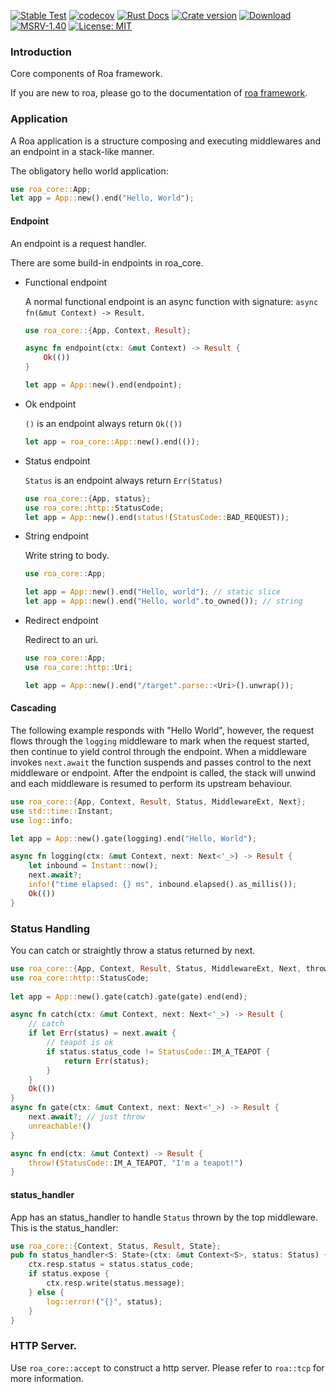 [![Stable Test](https://github.com/Hexilee/roa/workflows/Stable%20Test/badge.svg)](https://github.com/Hexilee/roa/actions)
[![codecov](https://codecov.io/gh/Hexilee/roa/branch/master/graph/badge.svg)](https://codecov.io/gh/Hexilee/roa)
[![Rust Docs](https://docs.rs/roa-core/badge.svg)](https://docs.rs/roa-core)
[![Crate version](https://img.shields.io/crates/v/roa-core.svg)](https://crates.io/crates/roa-core)
[![Download](https://img.shields.io/crates/d/roa-core.svg)](https://crates.io/crates/roa-core)
[![MSRV-1.40](https://img.shields.io/badge/MSRV-1.40-blue.svg)](https://blog.rust-lang.org/2019/12/19/Rust-1.40.0.html)
[![License: MIT](https://img.shields.io/badge/License-MIT-yellow.svg)](https://github.com/Hexilee/roa/blob/master/LICENSE)

### Introduction

Core components of Roa framework.

If you are new to roa, please go to the documentation of [roa framework](https://docs.rs/roa).

### Application

A Roa application is a structure composing and executing middlewares and an endpoint in a stack-like manner.

The obligatory hello world application:

```rust
use roa_core::App;
let app = App::new().end("Hello, World");
```

#### Endpoint

An endpoint is a request handler.

There are some build-in endpoints in roa_core.

- Functional endpoint

    A normal functional endpoint is an async function with signature:
    `async fn(&mut Context) -> Result`.
    
    ```rust
    use roa_core::{App, Context, Result};
    
    async fn endpoint(ctx: &mut Context) -> Result {
        Ok(())
    }
    
    let app = App::new().end(endpoint);
    ```
  
- Ok endpoint

    `()` is an endpoint always return `Ok(())`
    
    ```rust
    let app = roa_core::App::new().end(());
    ```

- Status endpoint

    `Status` is an endpoint always return `Err(Status)`
    
    ```rust
    use roa_core::{App, status};
    use roa_core::http::StatusCode;
    let app = App::new().end(status!(StatusCode::BAD_REQUEST));
    ```

- String endpoint

    Write string to body.
    
    ```rust
    use roa_core::App;
    
    let app = App::new().end("Hello, world"); // static slice
    let app = App::new().end("Hello, world".to_owned()); // string
    ```

- Redirect endpoint

    Redirect to an uri.
    
    ```rust
    use roa_core::App;
    use roa_core::http::Uri;
    
    let app = App::new().end("/target".parse::<Uri>().unwrap());
    ```


#### Cascading

The following example responds with "Hello World", however, the request flows through
the `logging` middleware to mark when the request started, then continue
to yield control through the endpoint. When a middleware invokes `next.await`
the function suspends and passes control to the next middleware or endpoint. After the endpoint is called,
the stack will unwind and each middleware is resumed to perform
its upstream behaviour.

```rust
use roa_core::{App, Context, Result, Status, MiddlewareExt, Next};
use std::time::Instant;
use log::info;

let app = App::new().gate(logging).end("Hello, World");

async fn logging(ctx: &mut Context, next: Next<'_>) -> Result {
    let inbound = Instant::now();
    next.await?;
    info!("time elapsed: {} ms", inbound.elapsed().as_millis());
    Ok(())
}
```

### Status Handling

You can catch or straightly throw a status returned by next.

```rust
use roa_core::{App, Context, Result, Status, MiddlewareExt, Next, throw};
use roa_core::http::StatusCode;
        
let app = App::new().gate(catch).gate(gate).end(end);

async fn catch(ctx: &mut Context, next: Next<'_>) -> Result {
    // catch
    if let Err(status) = next.await {
        // teapot is ok
        if status.status_code != StatusCode::IM_A_TEAPOT {
            return Err(status);
        }
    }
    Ok(())
}
async fn gate(ctx: &mut Context, next: Next<'_>) -> Result {
    next.await?; // just throw
    unreachable!()
}

async fn end(ctx: &mut Context) -> Result {
    throw!(StatusCode::IM_A_TEAPOT, "I'm a teapot!")
}
```

#### status_handler
App has an status_handler to handle `Status` thrown by the top middleware.
This is the status_handler:

```rust
use roa_core::{Context, Status, Result, State};
pub fn status_handler<S: State>(ctx: &mut Context<S>, status: Status) {
    ctx.resp.status = status.status_code;
    if status.expose {
        ctx.resp.write(status.message);
    } else {
        log::error!("{}", status);
    }
}
```

### HTTP Server.

Use `roa_core::accept` to construct a http server.
Please refer to `roa::tcp` for more information.